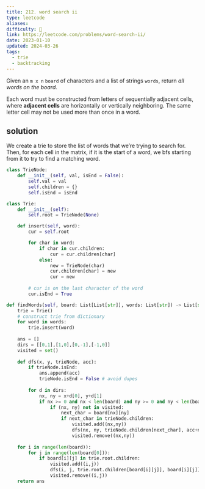 ```yaml
---
title: 212. word search ii
type: leetcode
aliases: 
difficulty: 🔴
link: https://leetcode.com/problems/word-search-ii/
date: 2023-01-10
updated: 2024-03-26
tags:
  - trie
  - backtracking
---
```


Given an `m x n` `board` of characters and a list of strings `words`, return _all words on the board_.

Each word must be constructed from letters of sequentially adjacent cells, where **adjacent cells** are horizontally or vertically neighboring. The same letter cell may not be used more than once in a word.

## solution

We create a trie to store the list of words that we’re trying to search for. Then, for each cell in the matrix, if it is the start of a word, we bfs starting from it to try to find a matching word.

```python
class TrieNode:
	def __init__(self, val, isEnd = False):
		self.val = val
		self.children = {}
		self.isEnd = isEnd

class Trie:
	def __init__(self):
		self.root = TrieNode(None)

	def insert(self, word):
		cur = self.root

		for char in word:
			if char in cur.children:
				cur = cur.children[char]
			else:
				new = TrieNode(char)
				cur.children[char] = new
				cur = new
		  
		# cur is on the last character of the word
		cur.isEnd = True
```

```python
def findWords(self, board: List[List[str]], words: List[str]) -> List[str]:
	trie = Trie()
	# construct trie from dictionary
	for word in words:
		trie.insert(word)
	  
	ans = []
	dirs = [[0,1],[1,0],[0,-1],[-1,0]]
	visited = set()
	  
	def dfs(x, y, trieNode, acc):
		if trieNode.isEnd:
			ans.append(acc)
			trieNode.isEnd = False # avoid dupes
		  
		for d in dirs:
			nx, ny = x+d[0], y+d[1]
			if nx >= 0 and nx < len(board) and ny >= 0 and ny < len(board[0]):
				if (nx, ny) not in visited:
					next_char = board[nx][ny]
					if next_char in trieNode.children:
						visited.add((nx,ny))
						dfs(nx, ny, trieNode.children[next_char], acc+next_char)
						visited.remove((nx,ny))
	  
	for i in range(len(board)):
		for j in range(len(board[0])):
			if board[i][j] in trie.root.children:
				visited.add((i,j))
				dfs(i, j, trie.root.children[board[i][j]], board[i][j])
				visited.remove((i,j))
	return ans
```
